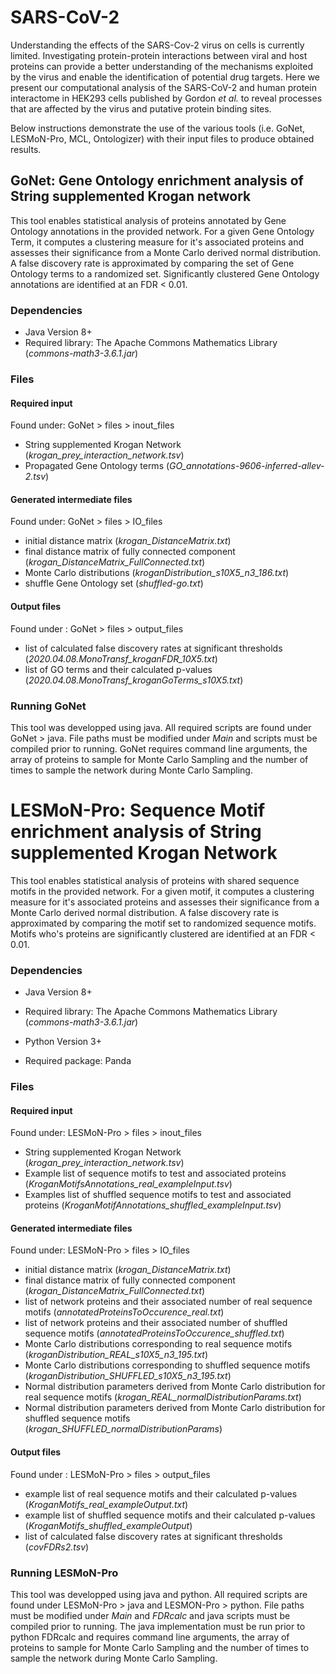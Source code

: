 # SARS-CoV-2
Understanding the effects of the SARS-Cov-2 virus on cells is currently limited. Investigating protein-protein interactions between viral and host proteins can provide a better understanding of the mechanisms exploited by the virus and enable the identification of potential drug targets. Here we present our computational analysis of the SARS-CoV-2 and human protein interactome in HEK293 cells published by Gordon *et al.* to reveal processes that are affected by the virus and putative protein binding sites. 

Below instructions demonstrate the use of the various tools (i.e. GoNet, LESMoN-Pro, MCL, Ontologizer) with their input files to produce obtained results.

## GoNet: Gene Ontology enrichment analysis of String supplemented Krogan network
This tool enables statistical analysis of proteins annotated by Gene Ontology annotations in the provided network. For a given Gene Ontology Term, it computes a clustering measure for it's associated proteins and assesses their significance from a Monte Carlo derived normal distribution. A false discovery rate is approximated by comparing the set of Gene Ontology terms to a randomized set. Significantly clustered Gene Ontology annotations are identified at an FDR < 0.01. 

### Dependencies
* Java Version 8+
* Required library: The Apache Commons Mathematics Library (*commons-math3-3.6.1.jar*) 

### Files
#### Required input
Found under: GoNet > files > inout_files
* String supplemented Krogan Network (*krogan_prey_interaction_network.tsv*)
* Propagated Gene Ontology terms (*GO_annotations-9606-inferred-allev-2.tsv*)

#### Generated intermediate files
Found under: GoNet > files > IO_files
* initial distance matrix (*krogan_DistanceMatrix.txt*)
* final distance matrix of fully connected component (*krogan_DistanceMatrix_FullConnected.txt*)
* Monte Carlo distributions (*kroganDistribution_s10X5_n3_186.txt*)
* shuffle Gene Ontology set (*shuffled-go.txt*)

#### Output files
Found under : GoNet > files > output_files
* list of calculated false discovery rates at significant thresholds (*2020.04.08.MonoTransf_kroganFDR_10X5.txt*)
* list of GO terms and their calculated p-values (*2020.04.08.MonoTransf_kroganGoTerms_s10X5.txt*)

### Running GoNet
This tool was developped using java. All required scripts are found under GoNet > java. File paths must be modified under *Main* and scripts must be compiled prior to running. GoNet requires command line arguments, the array of proteins to sample for Monte Carlo Sampling and the number of times to sample the network during Monte Carlo Sampling.

# LESMoN-Pro: Sequence Motif enrichment analysis of String supplemented Krogan Network 
This tool enables statistical analysis of proteins with shared sequence motifs in the provided network. For a given motif, it computes a clustering measure for it's associated proteins and assesses their significance from a Monte Carlo derived normal distribution. A false discovery rate is approximated by comparing the motif set to randomized sequence motifs. Motifs who's proteins are significantly clustered are identified at an FDR < 0.01. 

### Dependencies
* Java Version 8+
* Required library: The Apache Commons Mathematics Library (*commons-math3-3.6.1.jar*)

* Python Version 3+ 
* Required package: Panda

### Files
#### Required input
Found under: LESMoN-Pro > files > inout_files
* String supplemented Krogan Network (*krogan_prey_interaction_network.tsv*)
* Example list of sequence motifs to test and associated proteins (*KroganMotifsAnnotations_real_exampleInput.tsv*)
* Examples list of shuffled sequence motifs to test and associated proteins (*KroganMotifAnnotations_shuffled_exampleInput.tsv*)

#### Generated intermediate files
Found under: LESMoN-Pro > files > IO_files
* initial distance matrix (*krogan_DistanceMatrix.txt*)
* final distance matrix of fully connected component (*krogan_DistanceMatrix_FullConnected.txt*)
* list of network proteins and their associated number of real sequence motifs (*annotatedProteinsToOccurence_real.txt*)
* list of network proteins and their associated number of shuffled sequence motifs (*annotatedProteinsToOccurence_shuffled.txt*) 
* Monte Carlo distributions corresponding to real sequence motifs (*kroganDistribution_REAL_s10X5_n3_195.txt*)
* Monte Carlo distributions corresponding to shuffled sequence motifs (*kroganDistribution_SHUFFLED_s10X5_n3_195.txt*)
* Normal distribution parameters derived from Monte Carlo distribution for real sequence motifs (*krogan_REAL_normalDistributionParams.txt*) 
* Normal distribution parameters derived from Monte Carlo distribution for shuffled sequence motifs (*krogan_SHUFFLED_normalDistributionParams*) 

#### Output files
Found under : LESMoN-Pro > files > output_files
* example list of real sequence motifs and their calculated p-values (*KroganMotifs_real_exampleOutput.txt*)
* example list of shuffled sequence motifs and their calculated p-values (*KroganMotifs_shuffled_exampleOutput*)
* list of calculated false discovery rates at significant thresholds (*covFDRs2.tsv*)

### Running LESMoN-Pro
This tool was developped using java and python. All required scripts are found under LESMoN-Pro > java and LESMON-Pro > python. File paths must be modified under *Main* and *FDRcalc* and java scripts must be compiled prior to running. The java implementation must be run prior to python FDRcalc and requires command line arguments, the array of proteins to sample for Monte Carlo Sampling and the number of times to sample the network during Monte Carlo Sampling.

